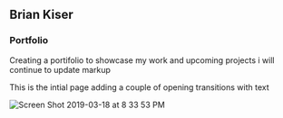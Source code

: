 <h2>Brian Kiser</h2>
<h3>Portfolio</h3>

<p>Creating a portifolio to showcase my work and upcoming projects i will continue to update markup</p>

<p>This is the intial page adding a couple of opening transitions  with text</p>

![Screen Shot 2019-03-18 at 8 33 53 PM](https://user-images.githubusercontent.com/43221295/54572449-eddf6d00-49bd-11e9-8a66-2948cb733e77.png)